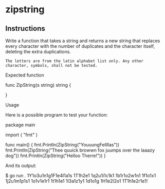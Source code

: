 # zipstring
## Instructions

Write a function that takes a string and returns a new string that replaces every character with the number of duplicates and the character itself, deleting the extra duplications.

    The letters are from the latin alphabet list only. Any other character, symbols, shall not be tested.

Expected function

func ZipString(s string) string {

}

Usage

Here is a possible program to test your function:

package main

import (
	"fmt"
)

func main() {
	fmt.Println(ZipString("YouuungFellllas"))
	fmt.Println(ZipString("Thee quuick browwn fox juumps over the laaazy dog"))
	fmt.Println(ZipString("Helloo Therre!"))
}

And its output:

$ go run .
1Y1o3u1n1g1F1e4l1a1s
1T1h2e1 1q2u1i1c1k1 1b1r1o2w1n1 1f1o1x1 1j2u1m1p1s1 1o1v1e1r1 1t1h1e1 1l3a1z1y1 1d1o1g
1H1e2l2o1 1T1h1e2r1e1!
